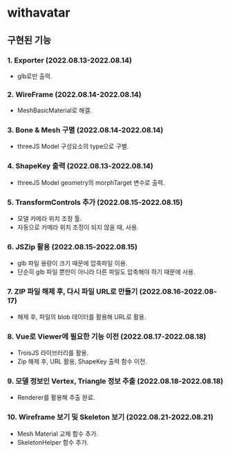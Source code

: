 # withavatar

## 구현된 기능
### 1. Exporter (2022.08.13-2022.08.14)
  - glb로만 출력.
  
### 2. WireFrame (2022.08.14-2022.08.14)
  - MeshBasicMaterial로 해결.
  
### 3. Bone & Mesh 구별 (2022.08.14-2022.08.14)
  - threeJS Model 구성요소의 type으로 구별.

### 4. ShapeKey 출력 (2022.08.13-2022.08.14)
  - threeJS Model geometry의 morphTarget 변수로 출력. 

### 5. TransformControls 추가 (2022.08.15-2022.08.15)
  - 모델 카메라 위치 조정 툴.
  - 자동으로 카메라 위치 조정이 되지 않을 때, 사용.
  
### 6. JSZip 활용 (2022.08.15-2022.08.15)
  - glb 파일 용량이 크기 때문에 압축파일 이용.
  - 단순히 glb 파일 뿐만이 아니라 다른 파일도 압축해야 하기 때문에 사용.

### 7. ZIP 파일 해제 후, 다시 파일 URL로 만들기 (2022.08.16-2022.08-17)
  - 해제 후, 파일의 blob 데이터를 활용해 URL로 활용.

### 8. Vue로 Viewer에 필요한 기능 이전 (2022.08.17-2022.08.18)
  - TroisJS 라이브러리를 활용.
  - Zip 해제 후, URL 활용, ShapeKey 출력 함수 이전.
  
### 9. 모델 정보인 Vertex, Triangle 정보 추출 (2022.08.18-2022.08.18)
  - Renderer를 활용해 추출 완료.

### 10. Wireframe 보기 및 Skeleton 보기 (2022.08.21-2022.08.21)
  - Mesh Material 교체 함수 추가.
  - SkeletonHelper 함수 추가.
